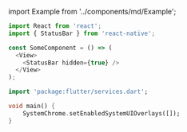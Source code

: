 import Example from '../components/md/Example';

<Example reactnative>

```js
import React from 'react';
import { StatusBar } from 'react-native';

const SomeComponent = () => (
  <View>
    <StatusBar hidden={true} />
  </View>
);
```

</Example>

<Example flutter>

```dart
import 'package:flutter/services.dart';

void main() {
    SystemChrome.setEnabledSystemUIOverlays([]);
}
```

</Example>
